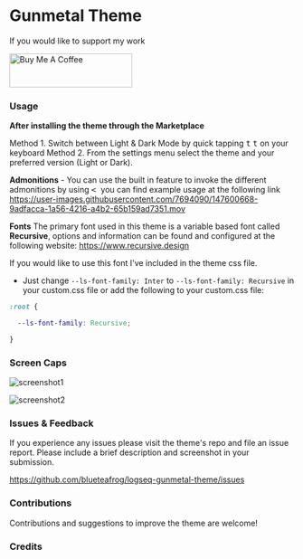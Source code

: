 # Gunmetal Theme

If you would like to support my work

<a href="https://www.buymeacoffee.com/blueteafrog" target="_blank"><img src="https://cdn.buymeacoffee.com/buttons/v2/default-blue.png" alt="Buy Me A Coffee" style="height: 60px !important;width: 217px !important;" ></a>

### Usage

**After installing the theme through the Marketplace**

Method 1. Switch between Light & Dark Mode by quick tapping <kbd>t</kbd> <kbd>t</kbd> on your keyboard
Method 2. From the settings menu select the theme and your preferred version (Light or Dark).

**Admonitions** - You can use the built in feature to invoke the different admonitions by using <kbd> < </kbd> you can find example usage at the following link https://user-images.githubusercontent.com/7694090/147600668-9adfacca-1a56-4216-a4b2-65b159ad7351.mov

**Fonts**
The primary font used in this theme is a variable based font called **Recursive**, options and information can be found and configured at the following website:
https://www.recursive.design

If you would like to use this font I've included in the theme css file.

- Just change `--ls-font-family: Inter` to `--ls-font-family: Recursive` in your custom.css file or add the following to your custom.css file:

``` css
:root {

  --ls-font-family: Recursive;

}
```

### Screen Caps

![screenshot1](https://user-images.githubusercontent.com/7694090/150065764-01d20835-42b3-4e6c-8918-d6d139a6b9be.png)

![screenshot2](https://user-images.githubusercontent.com/7694090/150065756-f83a8882-5e21-4c2e-88e6-8bcf503f3db2.png)

### Issues & Feedback

If you experience any issues please visit the theme's repo and file an issue report. Please include a brief description and screenshot in your submission.

https://github.com/blueteafrog/logseq-gunmetal-theme/issues

### Contributions

Contributions and suggestions to improve the theme are welcome!

### Credits
